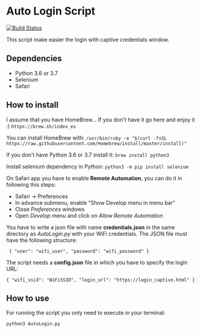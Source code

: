 # Auto Login Script
[![Build Status](https://travis-ci.org/hmorillo/captiveAutoLogin.svg?branch=master)](https://github.com/hmorillo/captiveAutoLogin)

This script make easier the login with captive credentials window.

## Dependencies
* Python 3.6 or 3.7
* Selenium
* Safari

## How to install
I assume that you have HomeBrew... If you don't have it go here and enjoy it :)
``https://brew.sh/index_es``

You can install HomeBrew with:
``/usr/bin/ruby -e "$(curl -fsSL https://raw.githubusercontent.com/Homebrew/install/master/install)"``

If you don't have Python 3.6 or 3.7 install it:
``brew install python3``

Install selenium dependency in Python:
``python3 -m pip install selenium``

On Safari app you have to enable **Remote Automation**, you can do it in following this steps:
* Safari -> Preferences
* In advance submenu, enable "Show Develop menu in menu bar"
* Close *Preferences* windows
* Open *Develop* menu and click on *Allow Remote Automation* 

You have to write a json file with name **credentials.json** in the same directory as *AutoLogin.py* with your WiFi credentials. The JSON file must have the following structure:

`` {
        "user": "wifi_user",
        "password": "wifi_password"
    }``

The script needs a **config.json** file in which you have to specify the login URL:

`` {
    "wifi_ssid": "WiFiSSID",
    "login_url": "https://login_captive.html"
}
``

## How to use
For running the script you only need to execute in your terminal:

``python3 AutoLogin.py``
    